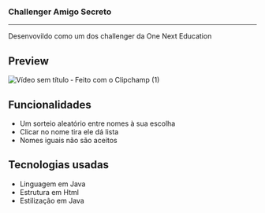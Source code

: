 ### Challenger Amigo Secreto
***
Desenvovildo como um dos challenger da One Next Education 

## Preview

![Vídeo sem título ‐ Feito com o Clipchamp (1)](https://github.com/user-attachments/assets/367f0f08-ff24-40e3-b748-4b12d524d3b5)

## Funcionalidades

 - Um sorteio aleatório entre nomes à sua escolha
 - Clicar no nome tira ele dá lista
 - Nomes iguais não são aceitos

## Tecnologias usadas

- Linguagem em Java
- Estrutura em Html
- Estilização em Java



